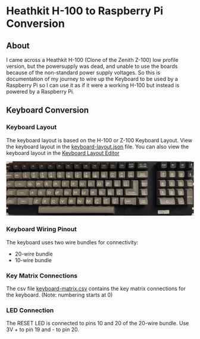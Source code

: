# Heathkit H-100 to Raspberry Pi Conversion

## About
I came across a Heathkit H-100 (Clone of the Zenith Z-100) low profile version, but the powersupply was dead, and unable to use the boards because of the non-standard power supply voltages. So this is documentation of my journey to wire up the Keyboard to be used by a Raspberry Pi so I can use it as if it were a working H-100 but instead is powered by a Raspberry Pi.


## Keyboard Conversion

### Keyboard Layout
The keyboard layout is based on the H-100 or Z-100 Keyboard Layout.
View the keyboard layout in the [keyboard-layout.json](keyboard-layout.json) file.
You can also view the keyboard layout in the [Keyboard Layout Editor](https://www.keyboard-layout-editor.com/##@@=Reset&=F0&=F1&=F2&=F3&=F4&=F5&=F6&=F7&=F8&=F9&=F10&=F11&=F12&=D%20Chr%0AI%20Chr&_w:1.5%3B&=DEL%20Line%0AINS%20Line&_x:1%3B&=HOME&=%E2%86%90&=%E2%86%92&=%E2%86%91%3B&@=Break&=ESC&=!%0A1&=%2F@%0A2&=%23%0A3&=$%0A4&=%25%0A5&=%5E%0A6&=%2F&%0A7&=*%0A8&=(%0A9&=)%0A0&=%2F_%0A-&=+%0A%2F=&=~%0A%60&_w:1.5%3B&=Back%20Space&_x:1%3B&=7&=8&=9&=%E2%86%93%3B&@=HELP&_w:1.5%3B&=Tab&=Q&=W&=E&=R&=T&=Y&=U&=I&=O&=P&=%7B%0A%5B&=%7D%0A%5D&_w:1&h:2&w1:2.25&h2:1&x2:-0.75&y2:1%3B&=Return&=Delete&_x:1%3B&=4&=5&=6&=-%3B&@_w:1.25%3B&=Caps%20Lock&_w:1.5%3B&=CTRL&=A&=S&=D&=F&=G&=H&=J&=K&=L&=%2F:%0A%2F%3B&=%22%0A'&_x:1.75%3B&=%7C%0A%5C&_x:1%3B&=1&=2&=3&_h:2%3B&=Enter%3B&@_w:1.25%3B&=Fast%20Repeat&_w:2%3B&=Shift&=Z&=X&=C&=V&=B&=N&=M&=%3C%0A,&=%3E%0A.&=%3F%0A%2F%2F&_w:2%3B&=Shift&_w:1.25%3B&=Line%20Feed&_x:1%3B&_w:2%3B&=0&=.%3B&@_x:3.75%3B&_a:7&w:9%3B&=)

![Keyboard Photo](keyboard.jpeg)

### Keyboard Wiring Pinout

The keyboard uses two wire bundles for connectivity:
- 20-wire bundle
- 10-wire bundle

### Key Matrix Connections

The csv file [keyboard-matrix.csv](keyboard-matrix.csv) contains the key matrix connections for the keyboard.
(Note: numbering starts at 0)

### LED Connection
The RESET LED is connected to pins 10 and 20 of the 20-wire bundle. Use 3V + to pin 19 and - to pin 20.

